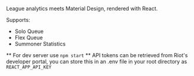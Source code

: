 League analytics meets Material Design, rendered with React.

Supports:
- Solo Queue
- Flex Queue
- Summoner Statistics


** For dev server use `npm start`
** API tokens can be retrieved from Riot's developer portal, you can store this in an .env file in your root directory as `REACT_APP_API_KEY`
